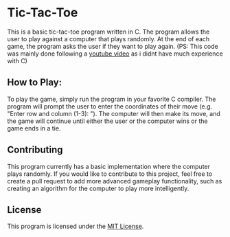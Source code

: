 # Tic-Tac-Toe
This is a basic tic-tac-toe program written in C. The program allows the user to play against a computer that plays randomly. At the end of each game, the program asks the user if they want to play again.
(PS: This code was mainly done following a [youtube video](https://www.youtube.com/watch?v=_889aB2D1KI&t=23s) as i didnt have much experience with C)

## How to Play:
To play the game, simply run the program in your favorite C compiler. The program will prompt the user to enter the coordinates of their move (e.g. "Enter row and column (1-3): "). The computer will then make its move, and the game will continue until either the user or the computer wins or the game ends in a tie.

## Contributing
This program currently has a basic implementation where the computer plays randomly. If you would like to contribute to this project, feel free to create a pull request to add more advanced gameplay functionality, such as creating an algorithm for the computer to play more intelligently.

## License
This program is licensed under the [MIT License](https://opensource.org/license/mit/).
